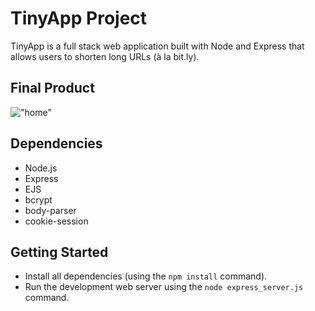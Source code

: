 # TinyApp Project

TinyApp is a full stack web application built with Node and Express that allows users to shorten long URLs (à la bit.ly).

## Final Product

!["home"]((https://github.com/lighthouse-labs/tinyapp/blob/master/docs/home.png))

## Dependencies

- Node.js
- Express
- EJS
- bcrypt
- body-parser
- cookie-session

## Getting Started

- Install all dependencies (using the `npm install` command).
- Run the development web server using the `node express_server.js` command.